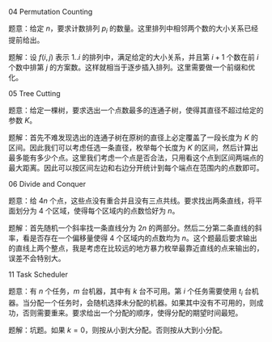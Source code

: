 04 Permutation Counting

题意：给定 $n$，要求计数排列 $p_i$ 的数量。这里排列中相邻两个数的大小关系已经提前给出。

题解：设 $f(i, j)$ 表示 $1..i$ 的排列中，满足给定的大小关系，并且第 $i + 1$ 个数在前 $i$ 个数中排第 $j$ 的方案数。这样就相当于逐步插入排列。这里需要做一个前缀和优化。

 

05 Tree Cutting

题意：给定一棵树，要求选出一个点数最多的连通子树，使得其直径不超过给定的参数 $K$。

题解：首先不难发现选出的连通子树在原树的直径上必定覆盖了一段长度为 $K$ 的区间。因此我们可以考虑任选一条直径，枚举每个长度为 $K$ 的区间，然后计算出最多能有多少个点。这里我们考虑一个点是否合法，只用看这个点到区间两端点的最大距离。因此可以按区间左边和右边分开统计到每个端点在范围内的点数即可。



06 Divide and Conquer

题意：给 $4n$ 个点，这些点没有重合并且没有三点共线。要求找出两条直线，将平面划分为 $4$ 个区域，使得每个区域内的点数恰好为 $n$。

题解：首先随机一个斜率找一条直线分为 $2n$ 的两部分。然后二分第二条直线的斜率，看是否存在一个偏移量使得 $4$ 个区域内的点数均为 $n$。这个题最后要求输出的直线上两个整点，我是考虑在比较远的地方暴力枚举最靠近直线的点来输出的，误差不会特别大。



11 Task Scheduler

题意：有 $n$ 个任务，$m$ 台机器，其中有 $k$ 台不可用。第 $i$ 个任务需要使用 $t_i$ 台机器。当分配一个任务时，会随机选择未分配的机器。如果其中没有不可用的，则成功，否则需要重来。要求给出一个分配的顺序，使得分配的期望时间最短。

题解：坑题。如果 $k = 0$，则按从小到大分配。否则按从大到小分配。